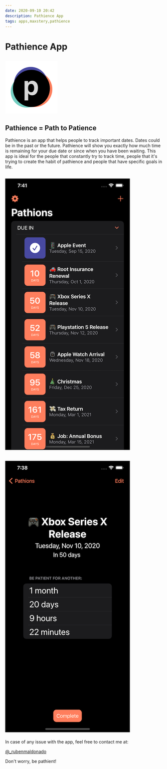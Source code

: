 ```yaml
---
date: 2020-09-10 20:42
description: Pathience App
tags: apps,maxstery,pathience
---
```



# Pathience App

## ![icon-iPad83@2x](/images/icon-iPad83@2x.png)

## Pathience = Path to Patience

Pathience is an app that helps people to track important dates. Dates could be in the past or the future. Pathience will show you exactly how much time is remaining for your due date or since when you have been waiting. This app is ideal for the people that constantly try to track time, people that it's trying to create the habit of pathience and people that have specific goals in life.

## ![pathience-list](/images/pathience-iphone-dark-list.png)
## ![pathience-action](/images/pathience-iphone-dark-action.png)



In case of any issue with the app, feel free to contact me at:

[@_rubenmaldonado](https://twitter.com/_rubenmaldonado)

Don't worry, be pathient!
